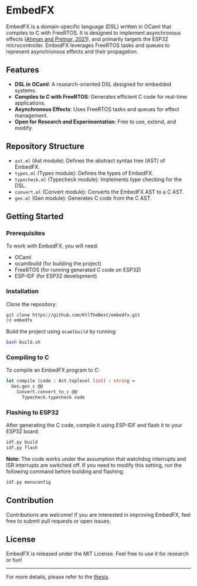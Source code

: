 # EmbedFX

EmbedFX is a domain-specific language (DSL) written in OCaml that compiles to C with FreeRTOS. It is designed to implement asynchronous effects ([Ahman and Pretnar, 2021](https://doi.org/10.1145/3434305)), and primarily targets the ESP32 microcontroller. EmbedFX leverages FreeRTOS tasks and queues to represent asynchronous effects and their propagation.

## Features

- **DSL in OCaml**: A research-oriented DSL designed for embedded systems.
- **Compiles to C with FreeRTOS**: Generates efficient C code for real-time applications.
- **Asynchronous Effects**: Uses FreeRTOS tasks and queues for effect management.
- **Open for Research and Experimentation**: Free to use, extend, and modify.

## Repository Structure

- `ast.ml` (Ast module): Defines the abstract syntax tree (AST) of EmbedFX.
- `types.ml` (Types module): Defines the types of EmbedFX.
- `typecheck.ml` (Typecheck module): Implements type checking for the DSL.
- `convert.ml` (Convert module): Converts the EmbedFX AST to a C AST.
- `gen.ml` (Gen module): Generates C code from the C AST.

## Getting Started

### Prerequisites

To work with EmbedFX, you will need:

- OCaml
- ocamlbuild (for building the project)
- FreeRTOS (for running generated C code on ESP32)
- ESP-IDF (for ESP32 development)

### Installation

Clone the repository:

```sh
git clone https://github.com/KtlTheBest/embedfx.git
cd embedfx
```

Build the project using `ocamlbuild` by running:

```sh
bash build.sh
```

### Compiling to C

To compile an EmbedFX program to C:

```ocaml
let compile (code : Ast.toplevel list) : string =
  Gen.gen_c @@
    Convert.convert_to_c @@
      Typecheck.typecheck code
```

### Flashing to ESP32

After generating the C code, compile it using ESP-IDF and flash it to your ESP32 board:

```sh
idf.py build
idf.py flash
```

**Note:** The code works under the assumption that watchdog interrupts and ISR interrupts are switched off. If you need to modify this setting, run the following command before building and flashing:

```sh
idf.py menuconfig
```

## Contribution

Contributions are welcome! If you are interested in improving EmbedFX, feel free to submit pull requests or open issues.

## License

EmbedFX is released under the MIT License. Feel free to use it for research or fun!

---

For more details, please refer to the [thesis](https://github.com/KtlTheBest/embedfx/blob/master/thesis.pdf).


